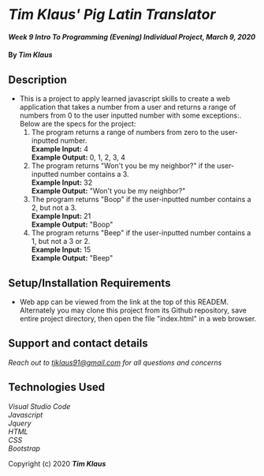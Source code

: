 # _Tim Klaus' Pig Latin Translator_

#### _*Week 9 Intro To Programming (Evening) Individual Project*, *March 9, 2020*_

#### By _**Tim Klaus**_

## Description

* This is a project to apply learned javascript skills to create a web application that takes a number from a user and returns a range of numbers from 0 to the user inputted number with some exceptions:.   Below are the specs for the project:
  1. The program returns a range of numbers from zero to the user-inputted number.  
    **Example Input:** 4  
    **Example Output:** 0, 1, 2, 3, 4  
  2. The program returns "Won't you be my neighbor?" if the user-inputted number contains a 3.  
    **Example Input:** 32  
    **Example Output:** "Won't you be my neighbor?"  
  3. The program returns "Boop" if the user-inputted number contains a 2, but not a 3.  
    **Example Input:** 21  
    **Example Output:** "Boop"  
  4. The program returns "Beep" if the user-inputted number contains a 1, but not a 3 or 2.  
    **Example Input:** 15  
    **Example Output:** "Beep"  

    


## Setup/Installation Requirements

* Web app can be viewed from the link at the top of this READEM. Alternately you may clone this project from its Github repository, save entire project directory, then open the file "index.html" in a web browser.


## Support and contact details

_Reach out to tjklaus91@gmail.com for all questions and concerns_

## Technologies Used

_Visual Studio Code_  
_Javascript_  
_Jquery_    
_HTML_  
_CSS_  
_Bootstrap_

Copyright (c) 2020 **_Tim Klaus_**